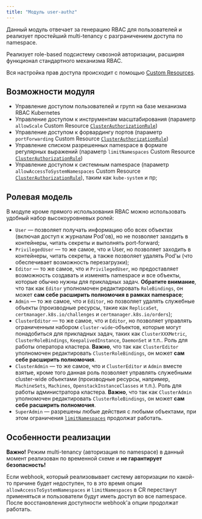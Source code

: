 ```yaml
---
title: "Модуль user-authz" 
---
```


Данный модуль отвечает за генерацию RBAC для пользователей и реализует простейший multi-tenancy с разграничением доступа по namespace.

Реализует role-based подсистему сквозной авторизации, расширяя функционал стандартного механизма RBAC.

Вся настройка прав доступа происходит с помощью [Custom Resources](cr.html).

## Возможности модуля

- Управление доступом пользователей и групп на базе механизма RBAC Kubernetes
- Управление доступом к инструментам масштабирования (параметр `allowScale` Custom Resource [`ClusterAuthorizationRule`](cr.html#clusterauthorizationrule))
- Управление доступом к форвардингу портов (параметр `portForwarding` Custom Resource [`ClusterAuthorizationRule`](cr.html#clusterauthorizationrule))
- Управление списком разрешенных namespace в формате регулярных выражений (параметр `limitNamespaces` Custom Resource [`ClusterAuthorizationRule`](cr.html#clusterauthorizationrule))
- Управление доступом к системным namespace (параметр `allowAccessToSystemNamespaces` Custom Resource [`ClusterAuthorizationRule`](cr.html#clusterauthorizationrule)), таким как `kube-system` и пр;

## Ролевая модель
В модуле кроме прямого использования RBAC можно использовать удобный набор высокоуровневых ролей:
- `User` — позволяет получать информацию обо всех объектах (включая доступ к журналам Pod'ов), но не позволяет заходить в контейнеры, читать секреты и выполнять port-forward;
- `PrivilegedUser` — то же самое, что и User, но позволяет заходить в контейнеры, читать секреты, а также позволяет удалять Pod'ы (что обеспечивает возможность перезагрузки);
- `Editor` — то же самое, что и `PrivilegedUser`, но предоставляет возможность создавать и изменять namespace и все объекты, которые обычно нужны для прикладных задач. **Обратите внимание**, что так как `Editor` уполномочен редактировать `RoleBindings`, он может **сам себе расширить полномочия в рамках namespace**;
- `Admin` — то же самое, что и `Editor`, но позволяет удалять служебные объекты (производные ресурсы, такие как `ReplicaSet`, `certmanager.k8s.io/challenges` и `certmanager.k8s.io/orders`);
- `ClusterEditor` — то же самое, что и `Editor`, но позволяет управлять ограниченным набором `cluster-wide`-объектов, которые могут понадобиться для прикладных задач, таких как `ClusterXXXMetric`, `ClusterRoleBindings`, `KeepalivedInstance`, `DaemonSet` и т.п.. Роль для работы оператора кластера. **Важно**, что так как `ClusterEditor` уполномочен редактировать `ClusterRoleBindings`, он может **сам себе расширить полномочия**.
- `ClusterAdmin` — то же самое, что и `ClusterEditor` и `Admin` вместе взятые, кроме того данная роль позволяет управлять служебными cluster-wide объектами (производные ресурсы, например, `MachineSets`, `Machines`, `OpenstackInstanceClasses` и т.п.). Роль для работы администратора кластера. **Важно**, что так как `ClusterAdmin` уполномочен редактировать `ClusterRoleBindings`, он может **сам себе расширить полномочия**.
- `SuperAdmin` — разрешены любые действия с любыми объектами, при этом ограничения [`limitNamespaces`](#возможности-модуля) продолжат работать.

## Особенности реализации
**Важно!** Режим multi-tenancy (авторизация по namespace) в данный момент реализован по временной схеме и **не гарантирует безопасность!**

Если webhook, который реализовывает систему авторизации по какой-то причине будет недоступен, то в это время опции `allowAccessToSystemNamespaces` и `limitNamespaces` в CR перестанут применяться и пользователи будут иметь доступ во все namespace. После восстановления доступности webhook'а опции продолжат работать.
